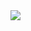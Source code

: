 <img src="https://github.com/kachhaplily/movieapp/blob/master/public/images/screencapture-localhost-3000-2023-02-11-23_18_47.png"/>
